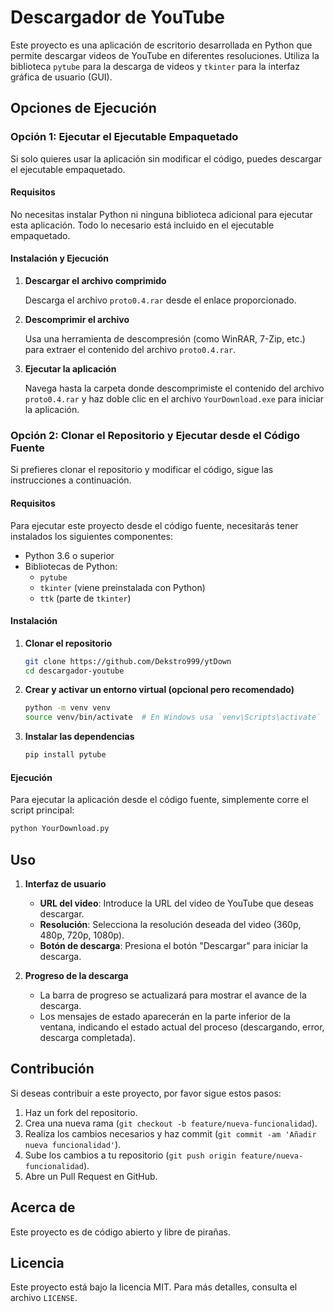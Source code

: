 # Descargador de YouTube

Este proyecto es una aplicación de escritorio desarrollada en Python que permite descargar videos de YouTube en diferentes resoluciones. Utiliza la biblioteca `pytube` para la descarga de videos y `tkinter` para la interfaz gráfica de usuario (GUI).

## Opciones de Ejecución

### Opción 1: Ejecutar el Ejecutable Empaquetado

Si solo quieres usar la aplicación sin modificar el código, puedes descargar el ejecutable empaquetado.

#### Requisitos

No necesitas instalar Python ni ninguna biblioteca adicional para ejecutar esta aplicación. Todo lo necesario está incluido en el ejecutable empaquetado.

#### Instalación y Ejecución

1. **Descargar el archivo comprimido**

   Descarga el archivo `proto0.4.rar` desde el enlace proporcionado.

2. **Descomprimir el archivo**

   Usa una herramienta de descompresión (como WinRAR, 7-Zip, etc.) para extraer el contenido del archivo `proto0.4.rar`.

3. **Ejecutar la aplicación**

   Navega hasta la carpeta donde descomprimiste el contenido del archivo `proto0.4.rar` y haz doble clic en el archivo `YourDownload.exe` para iniciar la aplicación.

### Opción 2: Clonar el Repositorio y Ejecutar desde el Código Fuente

Si prefieres clonar el repositorio y modificar el código, sigue las instrucciones a continuación.

#### Requisitos

Para ejecutar este proyecto desde el código fuente, necesitarás tener instalados los siguientes componentes:

- Python 3.6 o superior
- Bibliotecas de Python:
  - `pytube`
  - `tkinter` (viene preinstalada con Python)
  - `ttk` (parte de `tkinter`)

#### Instalación

1. **Clonar el repositorio**

   ```bash
   git clone https://github.com/Dekstro999/ytDown
   cd descargador-youtube
   ```

2. **Crear y activar un entorno virtual (opcional pero recomendado)**

   ```bash
   python -m venv venv
   source venv/bin/activate  # En Windows usa `venv\Scripts\activate`
   ```

3. **Instalar las dependencias**

   ```bash
   pip install pytube
   ```

#### Ejecución

Para ejecutar la aplicación desde el código fuente, simplemente corre el script principal:

```bash
python YourDownload.py
```

## Uso

1. **Interfaz de usuario**

   - **URL del video**: Introduce la URL del video de YouTube que deseas descargar.
   - **Resolución**: Selecciona la resolución deseada del video (360p, 480p, 720p, 1080p).
   - **Botón de descarga**: Presiona el botón "Descargar" para iniciar la descarga.

2. **Progreso de la descarga**

   - La barra de progreso se actualizará para mostrar el avance de la descarga.
   - Los mensajes de estado aparecerán en la parte inferior de la ventana, indicando el estado actual del proceso (descargando, error, descarga completada).

## Contribución

Si deseas contribuir a este proyecto, por favor sigue estos pasos:

1. Haz un fork del repositorio.
2. Crea una nueva rama (`git checkout -b feature/nueva-funcionalidad`).
3. Realiza los cambios necesarios y haz commit (`git commit -am 'Añadir nueva funcionalidad'`).
4. Sube los cambios a tu repositorio (`git push origin feature/nueva-funcionalidad`).
5. Abre un Pull Request en GitHub.

## Acerca de

Este proyecto es de código abierto y libre de pirañas.

## Licencia

Este proyecto está bajo la licencia MIT. Para más detalles, consulta el archivo `LICENSE`.
